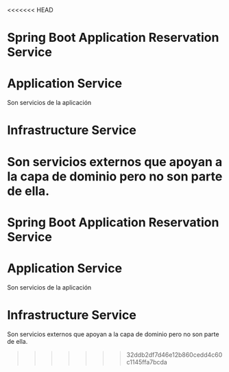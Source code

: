 <<<<<<< HEAD
# Spring Boot Application Reservation Service

# Application Service
Son servicios de la aplicación

# Infrastructure Service
Son servicios externos que apoyan a la capa de dominio pero no son parte de ella.
=======
# Spring Boot Application Reservation Service

# Application Service
Son servicios de la aplicación

# Infrastructure Service
Son servicios externos que apoyan a la capa de dominio pero no son parte de ella.
>>>>>>> 32ddb2df7d46e12b860cedd4c60c1145ffa7bcda
